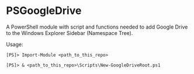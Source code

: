 # PSGoogleDrive

A PowerShell module with script and functions needed to add Google Drive to the Windows Explorer Sidebar (Namespace Tree).

Usage:
```
[PS]> Import-Module <path_to_this_repo>

[PS]> & <path_to_this_repo>\Scripts\New-GoogleDriveRoot.ps1
```
